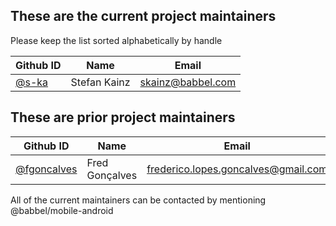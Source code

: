 ## These are the current project maintainers
 
Please keep the list sorted alphabetically by handle
 
| Github ID | Name | Email |
| --------- | ---- | ----- |
| [@s-ka](https://github.com/s-ka) | Stefan Kainz | skainz@babbel.com |
 
## These are prior project maintainers
 
| Github ID | Name | Email |
| --------- | ---- | ----- |
| [@fgoncalves](https://github.com/fgoncalves) | Fred Gonçalves | frederico.lopes.goncalves@gmail.com |
 
All of the current maintainers can be contacted by mentioning @babbel/mobile-android
